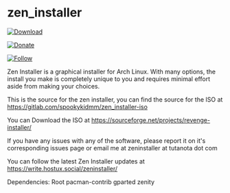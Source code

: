 # zen_installer
[![Download](https://img.shields.io/sourceforge/dw/revenge-installer.svg?style=popout-square)](https://sourceforge.net/projects/revenge-installer/)

[![Donate](https://img.shields.io/liberapay/patrons/zeninstaller.svg)](https://en.liberapay.com/zeninstaller/)

[![Follow](https://img.shields.io/mastodon/follow/21797.svg?domain=https%3A%2F%2Fsocial.privacytools.io&style=social)](https://social.privacytools.io/@zeninstaller)

Zen Installer is a graphical installer for Arch Linux. With many options, the install you make is completely unique to you and requires minimal effort aside from making your choices.

This is the source for the zen installer, you can find the source for the ISO at https://gitlab.com/spookykidmm/zen_installer-iso

You can Download the ISO at https://sourceforge.net/projects/revenge-installer/

If you have any issues with any of the software, please report it on it's corresponding issues page or email me at zeninstaller at tutanota dot com

You can follow the latest Zen Installer updates at https://write.hostux.social/zeninstaller/

Dependencies:
Root
pacman-contrib
gparted
zenity
